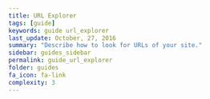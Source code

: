 ```yaml
---
title: URL Explorer
tags: [guide]
keywords: guide url_explorer
last_update: October, 27, 2016
summary: "Describe how to look for URLs of your site."
sidebar: guides_sidebar
permalink: guide_url_explorer
folder: guides
fa_icon: fa-link
complexity: 3
---
```

